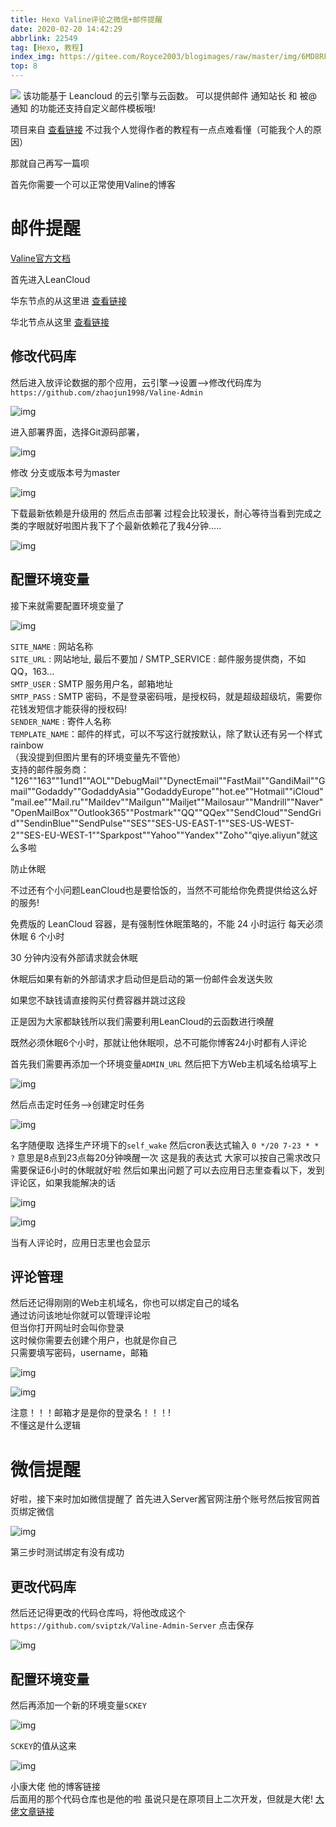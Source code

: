 ```yaml
---
title: Hexo Valine评论之微信+邮件提醒
date: 2020-02-20 14:42:29
abbrlink: 22549
tag: [Hexo, 教程]
index_img: https://gitee.com/Royce2003/blogimages/raw/master/img/6MD8RFDM3WIAKOP.png
top: 8
---
```

![](https://i.loli.net/2020/02/26/CUA1Ve4gOPRW83v.png)
该功能基于 Leancloud 的云引擎与云函数。
可以提供邮件 通知站长 和 被@ 通知 的功能还支持自定义邮件模板哦!

项目来自 [查看链接](http://www.zhaojun.im/)
不过我个人觉得作者的教程有一点点难看懂（可能我个人的原因）

那就自己再写一篇呗

首先你需要一个可以正常使用Valine的博客

# 邮件提醒

[Valine官方文档](https://valine.js.org/)

首先进入LeanCloud

华东节点的从这里进 [查看链接](https://tab.leancloud.cn/applist.html#/apps)

华北节点从这里 [查看链接](https://leancloud.cn/dashboard/login.html#/apps)

## 修改代码库
然后进入放评论数据的那个应用，云引擎-->设置-->修改代码库为
` https://github.com/zhaojun1998/Valine-Admin`

![img](http://image.coolapk.com/feed/2020/0218/20/2335206_9a4e1173_8875_288@1920x1077.jpeg.m.jpg)

进入部署界面，选择Git源码部署，

![img](http://image.coolapk.com/feed/2020/0218/20/2335206_6d6882b2_8875_2882@1920x588.jpeg.m.jpg)

修改 分支或版本号为master

![img](http://image.coolapk.com/feed/2020/0218/20/2335206_2fcac2c1_8875_2884@980x480.jpeg.m.jpg)

下载最新依赖是升级用的
然后点击部署
过程会比较漫长，耐心等待当看到完成之类的字眼就好啦图片我下了个最新依赖花了我4分钟.....

![img](http://image.coolapk.com/feed/2020/0218/20/2335206_539f6cae_8875_2886@748x523.jpeg.m.jpg)

## 配置环境变量
接下来就需要配置环境变量了

![img](http://image.coolapk.com/feed/2020/0218/20/2335206_f73f537d_8875_2888@1920x1077.jpeg.m.jpg)

`SITE_NAME` : 网站名称  
`SITE_URL` : 网站地址, 最后不要加 / SMTP_SERVICE : 邮件服务提供商，不如QQ，163...  
`SMTP_USER` : SMTP 服务用户名，邮箱地址  
`SMTP_PASS` : SMTP 密码，不是登录密码哦，是授权码，就是超级超级坑，需要你花钱发短信才能获得的授权码!  
`SENDER_NAME` : 寄件人名称  
`TEMPLATE_NAME`：邮件的样式，可以不写这行就按默认，除了默认还有另一个样式rainbow  
（我没提到但图片里有的环境变量先不管他）  
支持的邮件服务商：  "126""163""1und1""AOL""DebugMail""DynectEmail""FastMail""GandiMail""Gmail""Godaddy""GodaddyAsia""GodaddyEurope""hot.ee""Hotmail""iCloud""mail.ee""Mail.ru""Maildev""Mailgun""Mailjet""Mailosaur""Mandrill""Naver""OpenMailBox""Outlook365""Postmark""QQ""QQex""SendCloud""SendGrid""SendinBlue""SendPulse""SES""SES-US-EAST-1""SES-US-WEST-2""SES-EU-WEST-1""Sparkpost""Yahoo""Yandex""Zoho""qiye.aliyun"就这么多啦

<div class="note note-danger>
每次配置完环境变量需要重启容器！！！！!
</div>

好啦，至此已经完成了邮件提醒!


## 防止休眠
不过还有个小问题LeanCloud也是要恰饭的，当然不可能给你免费提供给这么好的服务!

免费版的 LeanCloud 容器，是有强制性休眠策略的，不能 24 小时运行
每天必须休眠 6 个小时

30 分钟内没有外部请求就会休眠

休眠后如果有新的外部请求才启动但是启动的第一份邮件会发送失败

如果您不缺钱请直接购买付费容器并跳过这段

正是因为大家都缺钱所以我们需要利用LeanCloud的云函数进行唤醒

既然必须休眠6个小时，那就让他休眠呗，总不可能你博客24小时都有人评论

首先我们需要再添加一个环境变量`ADMIN_URL` 然后把下方Web主机域名给填写上

![img](http://image.coolapk.com/feed/2020/0218/20/2335206_29fdfec6_8875_289@1093x472.jpeg.m.jpg)

然后点击定时任务-->创建定时任务

![img](http://image.coolapk.com/feed/2020/0218/20/2335206_13b6e405_8875_2892@1920x1077.jpeg.m.jpg)

名字随便取
选择生产环境下的`self_wake`
然后cron表达式输入
`0 */20 7-23 * * ?`
意思是8点到23点每20分钟唤醒一次
这是我的表达式
大家可以按自己需求改只需要保证6小时的休眠就好啦
然后如果出问题了可以去应用日志里查看以下，发到评论区，如果我能解决的话

![img](http://image.coolapk.com/feed/2020/0218/20/2335206_6f33090a_8875_2894@1920x1077.jpeg.m.jpg)

![img](http://image.coolapk.com/feed/2020/0218/20/2335206_3b9b9eb2_8880_424@1243x483.jpeg.m.jpg)

当有人评论时，应用日志里也会显示  

## 评论管理
然后还记得刚刚的Web主机域名，你也可以绑定自己的域名  
通过访问该地址你就可以管理评论啦  
但当你打开网址时会叫你登录  
这时候你需要去创建个用户，也就是你自己  
只需要填写密码，username，邮箱

![img](http://image.coolapk.com/feed/2020/0218/20/2335206_0569b226_8880_4242@1920x1077.jpeg.m.jpg)

![img](http://image.coolapk.com/feed/2020/0218/20/2335206_7fa85424_8880_4244@893x714.jpeg.m.jpg)

注意！！！邮箱才是是你的登录名！！！!  
不懂这是什么逻辑


# 微信提醒
好啦，接下来时加如微信提醒了
首先进入Server酱官网注册个账号然后按官网首页绑定微信

![img](http://image.coolapk.com/feed/2020/0218/20/2335206_8f323549_8880_4246@1920x1077.jpeg.m.jpg)

第三步时测试绑定有没有成功

## 更改代码库
然后还记得更改的代码仓库吗，将他改成这个
`https://github.com/sviptzk/Valine-Admin-Server` 点击保存

![img](http://image.coolapk.com/feed/2020/0218/20/2335206_ab6e6496_8880_4248@903x237.jpeg.m.jpg)

## 配置环境变量
然后再添加一个新的环境变量`SCKEY`

![img](http://image.coolapk.com/feed/2020/0218/20/2335206_6e8bec86_8880_425@974x73.jpeg.m.jpg)

`SCKEY`的值从这来

![img](http://image.coolapk.com/feed/2020/0218/20/2335206_f516d74c_8880_4252@1920x1077.jpeg.m.jpg)

<div class="note note-danger>
然后一定记得要进行重新部署，重启容器！！！！
</div>

好啦！！大功告成，你可以在微信收到博客的评论啦！！

最后，前半段是我自己写的啦，后面加微信提醒参考 [小康大佬](www.antmoe.com) 他的博客链接  
后面用的那个代码仓库也是他的啦
虽说只是在原项目上二次开发，但就是大佬! [大佬文章链接](https://www.antmoe.com/posts/2380732b/index.html)